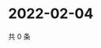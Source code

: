 # 2022-02-04

共 0 条

<!-- BEGIN WEIBO -->
<!-- 最后更新时间 Fri Feb 04 2022 14:14:05 GMT+0800 (China Standard Time) -->

<!-- END WEIBO -->

